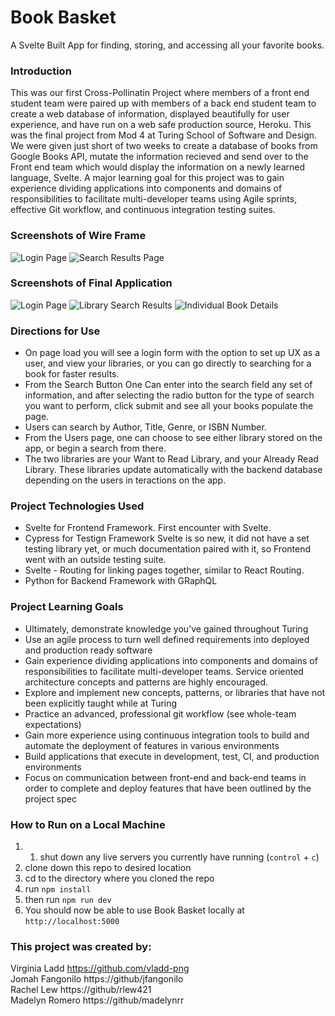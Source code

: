 # Book Basket
A Svelte Built App for finding, storing, and accessing all your favorite books.

### Introduction
This was our first Cross-Pollinatin Project where members of a front end student team were paired up with members of a back end student team to create a web database of information, displayed beautifully for user experience, and have run on a web safe production source, Heroku. This was the final project from Mod 4 at Turing School of Software and Design. We were given just short of two weeks to create a database of books from Google Books API, mutate the information recieved and send over to the Front end team which would display the information on a newly learned language, Svelte. A major learning goal for this project was to gain experience dividing applications into components and domains of responsibilities to facilitate multi-developer teams using Agile sprints, effective Git workflow, and continuous integration testing suites.

### Screenshots of Wire Frame
![Login Page]("https://user-images.githubusercontent.com/53594458/79713068-e1e17100-8289-11ea-8779-6797ef20a199.png)
![Search Results Page](https://user-images.githubusercontent.com/53594458/79713122-076e7a80-828a-11ea-9468-c31b08ed00f8.png)

### Screenshots of Final Application
![Login Page](https://user-images.githubusercontent.com/53594458/79502381-c3127e80-7fec-11ea-9a07-2550a8bd6c34.png)
![Library Search Results](https://user-images.githubusercontent.com/53594458/79502343-b68e2600-7fec-11ea-971b-02f352d55f70.png)
![Individual Book Details](https://user-images.githubusercontent.com/53594458/79502259-98282a80-7fec-11ea-91c6-4ceafc4c1707.png)

### Directions for Use
- On page load you will see a login form with the option to set up UX as a user, and view your libraries, or you can go directly to searching for a book for faster results.
- From the Search Button One Can enter into the search field any set of information, and after selecting the radio button for the type of search you want to perform, click submit and see all your books populate the page.
- Users can search by Author, Title, Genre, or ISBN Number.
- From the Users page, one can choose to see either library stored on the app, or begin a search from there. 
- The two libraries are your Want to Read Library, and your Already Read Library. These libraries update automatically with the backend database depending on the users in teractions on the app.

### Project Technologies Used
- Svelte for Frontend Framework. First encounter with Svelte.
- Cypress for Testign Framework Svelte is so new, it did not have a set testing library yet, or much documentation paired with it, so Frontend went with an outside testing suite.
- Svelte - Routing for linking pages together, similar to React Routing.
- Python for Backend Framework with GRaphQL 

### Project Learning Goals
- Ultimately, demonstrate knowledge you’ve gained throughout Turing
- Use an agile process to turn well defined requirements into deployed and production ready software
- Gain experience dividing applications into components and domains of responsibilities to facilitate multi-developer teams. Service oriented architecture concepts and patterns are highly encouraged.
- Explore and implement new concepts, patterns, or libraries that have not been explicitly taught while at Turing
- Practice an advanced, professional git workflow (see whole-team expectations)
- Gain more experience using continuous integration tools to build and automate the deployment of features in various environments
- Build applications that execute in development, test, CI, and production environments
- Focus on communication between front-end and back-end teams in order to complete and deploy features that have been outlined by the project spec

### How to Run on a Local Machine
1. 1. shut down any live servers you currently have running (`control` + `c`)
2. clone down this repo to desired location
3. cd to the directory where you cloned the repo
4. run `npm install`
5. then run `npm run dev` 
6. You should now be able to use Book Basket locally at `http://localhost:5000`

### This project was created by:
Virginia Ladd https://github.com/vladd-png<br>
Jomah Fangonilo https://github/jfangonilo <br>
Rachel Lew https://github/rlew421 <br>
Madelyn Romero https://github/madelynrr
